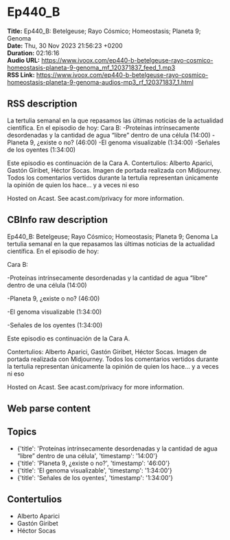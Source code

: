 # Ep440_B  
**Title:** Ep440_B: Betelgeuse; Rayo Cósmico; Homeostasis; Planeta 9; Genoma  
**Date:** Thu, 30 Nov 2023 21:56:23 +0200  
**Duration:** 02:16:16  
**Audio URL:** https://www.ivoox.com/ep440-b-betelgeuse-rayo-cosmico-homeostasis-planeta-9-genoma_mf_120371837_feed_1.mp3  
**RSS Link:** https://www.ivoox.com/ep440-b-betelgeuse-rayo-cosmico-homeostasis-planeta-9-genoma-audios-mp3_rf_120371837_1.html  

## RSS description
La tertulia semanal en la que repasamos las últimas noticias de la actualidad científica. En el episodio de hoy:
Cara B:
-Proteínas intrínsecamente desordenadas y la cantidad de agua “libre” dentro de una célula (14:00)
-Planeta 9, ¿existe o no? (46:00)
-El genoma visualizable (1:34:00)
-Señales de los oyentes (1:34:00)

Este episodio es continuación de la Cara A.
Contertulios: Alberto Aparici, Gastón Giribet, Héctor Socas. Imagen de portada realizada con Midjourney. Todos los comentarios vertidos durante la tertulia representan únicamente la opinión de quien los hace... y a veces ni eso


 Hosted on Acast. See acast.com/privacy for more information.

## CBInfo raw description
Ep440_B: Betelgeuse; Rayo Cósmico; Homeostasis; Planeta 9; Genoma
La tertulia semanal en la que repasamos las últimas noticias de la actualidad científica. En el episodio de hoy:

Cara B:

-Proteínas intrínsecamente desordenadas y la cantidad de agua “libre” dentro de una célula (14:00)

-Planeta 9, ¿existe o no? (46:00)

-El genoma visualizable (1:34:00)

-Señales de los oyentes (1:34:00)



Este episodio es continuación de la Cara A.

Contertulios: Alberto Aparici, Gastón Giribet, Héctor Socas. Imagen de portada realizada con Midjourney. Todos los comentarios vertidos durante la tertulia representan únicamente la opinión de quien los hace... y a veces ni eso





 Hosted on Acast. See acast.com/privacy for more information.




## Web parse content


## Topics
- {'title': 'Proteínas intrínsecamente desordenadas y la cantidad de agua “libre” dentro de una célula', 'timestamp': '14:00'}
- {'title': 'Planeta 9, ¿existe o no?', 'timestamp': '46:00'}
- {'title': 'El genoma visualizable', 'timestamp': '1:34:00'}
- {'title': 'Señales de los oyentes', 'timestamp': '1:34:00'}
## Contertulios
- Alberto Aparici
- Gastón Giribet
- Héctor Socas